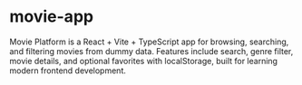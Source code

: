# movie-app
Movie Platform is a React + Vite + TypeScript app for browsing, searching, and filtering movies from dummy data. Features include search, genre filter, movie details, and optional favorites with localStorage, built for learning modern frontend development.

